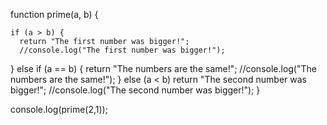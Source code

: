 

function prime(a, b) {

    if (a > b) {
      return "The first number was bigger!";
      //console.log("The first number was bigger!");
  } else if (a == b) {
      return "The numbers are the same!";
      //console.log("The numbers are the same!");
  } else (a < b)
      return "The second number was bigger!";
      //console.log("The second number was bigger!");
}


console.log(prime(2,1));
